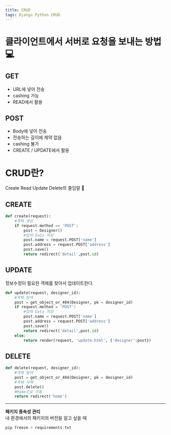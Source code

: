 ```yaml
---
title: CRUD
tags: Django Python CRUD
---
```


클라이언트에서 서버로 요청을 보내는 방법 &#128187;
===

GET
---
- URL에 넣어 전송
- cashing 가능 
- READ에서 활용

POST
---
- Body에 넣어 전송
- 전송하는 길이에 제약 없음
- cashing 불가
- CREATE / UPDATE에서 활용

CRUD란?
===
Create Read Update Delete의 줄임말 :star2:

CREATE
---
```python
def create(request):
    #객체 생성
    if request.method == 'POST':
        post = Designer()
        #입력 Data 저장
        post.name = request.POST['name']
        post.address = request.POST['address']
        post.save()
        return redirect('detail',post.id)
```

UPDATE
---
정보수정이 필요한 객체를 찾아서 업데이트한다.  
```python
def update(request, designer_id):
    #객체 탐색
    post = get_object_or_404(Designer, pk = designer_id)
    if request.method = 'POST':
        #입력 Data 저장
        post.name = request.POST['name']
        post.address = request.POST['address']
        post.save()
        return redirect('detail',post.id)
    else:
        return render(request, 'update.html', {'designer':post})

```

DELETE
---
```python
def delete(request, designer_id):
    #객체 탐색
    post = get_object_or_404(Designer, pk = designer_id)
    #객체 삭제
    post.delete()  
    #Home으로 이동
    return redirect('home')
```

---
**패키지 종속성 관리**  
내 환경에서의 패키지의 버전을 알고 싶을 때
```python
pip freeze > requirements.txt
``` 

